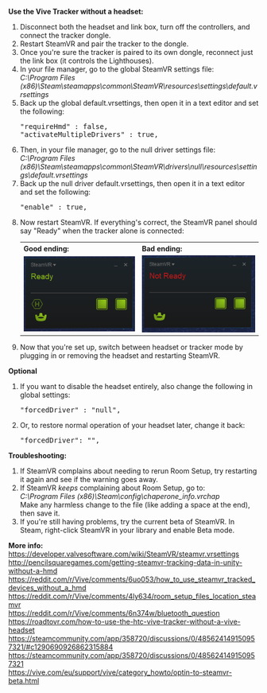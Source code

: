 **Use the Vive Tracker without a headset:**
<ol>
	<li>Disconnect both the headset and link box, turn off the controllers, and connect the tracker dongle.</li>
	<li>Restart SteamVR and pair the tracker to the dongle.</li>
	<li>Once you're sure the tracker is paired to its own dongle, reconnect just the link box (it controls the Lighthouses).
	<li>In your file manager, go to the global SteamVR settings file:<br>
	<i>C:\Program Files (x86)\Steam\steamapps\common\SteamVR\resources\settings\default.vrsettings</i></li>
	<li>
		Back up the global default.vrsettings, then open it in a text editor and set the following:
		<pre>
"requireHmd" : false,
"activateMultipleDrivers" : true,</pre>
	</li>
	<li>Then, in your file manager, go to the null driver settings file:<br>
	<i>C:\Program Files (x86)\Steam\steamapps\common\SteamVR\drivers\null\resources\settings\default.vrsettings</i></li>
	<li>
		Back up the null driver default.vrsettings, then open it in a text editor and set the following:
		<pre>
"enable" : true,</pre>
	</li>
	<li>
		Now restart SteamVR. If everything's correct, the SteamVR panel should say "Ready" when the tracker alone is connected:
		<table>
			<tr>
		   		<th><b>Good ending:</b></th>
		   		<th><b>Bad ending:</b></th>
		 	</tr>
			<tr>
				<td>
					<img src="./docs/images/tracker_good.png">
				</td>
				<td>
					<img src="./docs/images/tracker_bad.png">
				</td>
			</tr>
		</table>
	</li>
	<li>Now that you're set up, switch between headset or tracker mode by plugging in or removing the headset and restarting SteamVR.</li>
</ol>

**Optional**
<ol>
	<li>
		If you want to disable the headset entirely, also change the following in global settings:
		<pre>
"forcedDriver" : "null",</pre>
	</li>
	<li>Or, to restore normal operation of your headset later, change it back:
		<pre>
"forcedDriver": "",</pre>
	</li>
</ol>

**Troubleshooting:**
<ol>
	<li>If SteamVR complains about needing to rerun Room Setup, try restarting it again and see if the warning goes away.
	<li>
		If SteamVR <i>keeps</i> complaining about Room Setup, go to:<br>
		<i>C:\Program Files (x86)\Steam\config\chaperone_info.vrchap</i><br>
		Make any harmless change to the file (like adding a space at the end), then save it.
	</li>
	<li>If you're still having problems, try the current beta of SteamVR. In Steam, right-click SteamVR in your library and enable Beta mode.</li>
</ol>

**More info:**<br>
https://developer.valvesoftware.com/wiki/SteamVR/steamvr.vrsettings<br>
http://pencilsquaregames.com/getting-steamvr-tracking-data-in-unity-without-a-hmd<br>
https://reddit.com/r/Vive/comments/6uo053/how_to_use_steamvr_tracked_devices_without_a_hmd<br>
https://reddit.com/r/Vive/comments/4ly634/room_setup_files_location_steamvr<br>
https://reddit.com/r/Vive/comments/6n374w/bluetooth_question<br>
https://roadtovr.com/how-to-use-the-htc-vive-tracker-without-a-vive-headset<br>
https://steamcommunity.com/app/358720/discussions/0/485624149150957321/#c1290690926862315884<br>
https://steamcommunity.com/app/358720/discussions/0/485624149150957321<br>
https://vive.com/eu/support/vive/category_howto/optin-to-steamvr-beta.html<br> 

